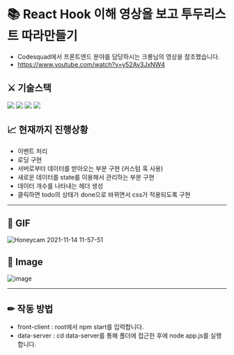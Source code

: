 #  📚 React Hook 이해 영상을 보고 투두리스트 따라만들기

- Codesquad에서 프론트엔드 분야를 담당하시는 크롱님의 영상을 참조했습니다.
- https://www.youtube.com/watch?v=y52Av3JxNW4 

## ⚔ 기술스택
<div>
  <img src="https://img.shields.io/badge/JavaScript-F7DF1E?style=flat-square&logo=javascript&logoColor=white"/>
  <img src="https://img.shields.io/badge/React-61DAFB?style=flat-square&logo=react&logoColor=white"/>
  <img src="https://img.shields.io/badge/Express-000000?style=flat-square&logo=express&logoColor=white"/>
  <img src="https://img.shields.io/badge/GitHub-181717?style=flat&logo=github">
 </div>

## 📈 현재까지 진행상황

- 이벤트 처리
- 로딩 구현
- 서버로부터 데이터를 받아오는 부분 구현 (커스텀 훅 사용)
- 새로운 데이터를 state를 이용해서 관리하는 부분 구현
- 데이터 개수를 나타내는 헤더 생성
- 클릭하면 todo의 상태가 done으로 바뀌면서 css가 적용되도록 구현

---

## 🎥 GIF

![Honeycam 2021-11-14 11-57-51](https://user-images.githubusercontent.com/14370441/141665702-879474ac-fc10-44b4-8a02-dcf130d31ebe.gif)

## 📸 Image

![image](https://user-images.githubusercontent.com/14370441/141665680-290cfdf3-5799-4300-9b4b-4f82c74f60f1.png)

---

## ✏ 작동 방법

- front-client : root에서 npm start를 입력합니다.
- data-server : cd data-server를 통해 폴더에 접근한 후에 node app.js를 실행합니다.
